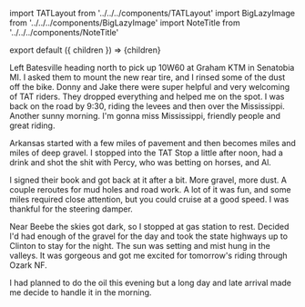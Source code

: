 import TATLayout from '../../../components/TATLayout'
import BigLazyImage from '../../../components/BigLazyImage'
import NoteTitle from '../../../components/NoteTitle'

export default ({ children }) => <TATLayout prev="2018-08-28" next="2018-08-30" >{children}</TATLayout>

<NoteTitle
  title="August 29, 2018 &mdash; Mississippi &#8594; Arkansas"
  subtitle="280 miles"
/>

Left Batesville heading north to pick up 10W60 at Graham KTM in Senatobia MI. I asked them to mount the new rear tire, and I rinsed some of the dust off the bike. Donny and Jake there were super helpful and very welcoming of TAT riders. They dropped everything and helped me on the spot. I was back on the road by 9:30, riding the levees and then over the Mississippi. Another sunny morning. I'm gonna miss Mississippi, friendly people and great riding.

<BigLazyImage src="https://s3.amazonaws.com/tat.honkytonk.in/12/IMG_2722.jpg" />

Arkansas started with a few miles of pavement and then becomes miles and miles of deep gravel. I stopped into the TAT Stop a little after noon, had a drink and shot the shit with Percy, who was betting on horses, and Al.

<BigLazyImage src="https://s3.amazonaws.com/tat.honkytonk.in/12/IMG_2735.jpg" />
<BigLazyImage src="https://s3.amazonaws.com/tat.honkytonk.in/12/IMG_2740.jpg" />

I signed their book and got back at it after a bit. More gravel, more dust. A couple reroutes for mud holes and road work. A lot of it was fun, and some miles required close attention, but you could cruise at a good speed. I was thankful for the steering damper.

<BigLazyImage src="https://s3.amazonaws.com/tat.honkytonk.in/12/IMG_2741.jpg" />
<BigLazyImage src="https://s3.amazonaws.com/tat.honkytonk.in/12/IMG_2742.jpg" />
<BigLazyImage src="https://s3.amazonaws.com/tat.honkytonk.in/12/IMG_2745.jpg" />

Near Beebe the skies got dark, so I stopped at gas station to rest. Decided I'd had enough of the gravel for the day and took the state highways up to Clinton to stay for the night. The sun was setting and mist hung in the valleys. It was gorgeous and got me excited for tomorrow's riding through Ozark NF.

I had planned to do the oil this evening but a long day and late arrival made me decide to handle it in the morning.

